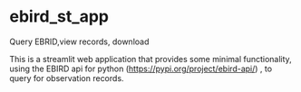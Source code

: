 # ebird_st_app
Query EBRID,view records, download

This is a streamlit web application that provides some minimal functionality, using the EBIRD api for python (https://pypi.org/project/ebird-api/) , to query for observation records.
